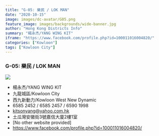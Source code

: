```yaml
---
title: "G-05: 樂民 / LOK MAN"
date: "2020-10-15"
image: images/dc-avatar/G05.png
feature_image: images/backgrounds/wide-banner.jpg
author: "Hong Kong Districts Info"
summary: "楊永杰/YANG WING KIT"
iframe: "https://www.facebook.com/profile.php?id=100011016004820/"
categories: ["Kowloon"]
tags: ["Kowloon City"]
---
```


### G-05: 樂民 / LOK MAN  
![](/images/dc-avatar/G05.png)  

 - 楊永杰/YANG WING KIT  
 - 九龍城區/Kowloon City  
 - 西九新動力/Kowloon West New Dynamic  
 - 6585 2452 / 6585 2457 / 6590 1998  
 - kitsonyang@yahoo.com.hk  
 - 土瓜灣安徽街3號嘉信大廈2樓1室  
 - [No other website provided]  
 - https://www.facebook.com/profile.php?id=100011016004820/

